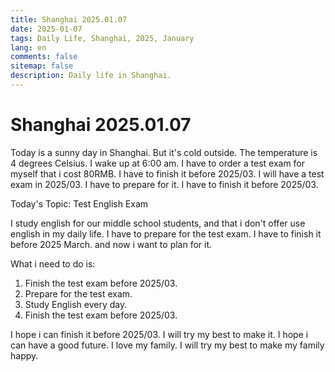 ```yaml
---
title: Shanghai 2025.01.07
date: 2025-01-07
tags: Daily Life, Shanghai, 2025, January
lang: en
comments: false
sitemap: false
description: Daily life in Shanghai.
---
```


# Shanghai 2025.01.07

Today is a sunny day in Shanghai. But it's cold outside. The temperature is 4 degrees Celsius.
I wake up at 6:00 am. I have to order a test exam for myself that i cost 80RMB. I have to finish it before 2025/03. I will have a test exam in 2025/03. I have to prepare for it. I have to finish it before 2025/03.

Today's Topic: Test English Exam

I study english for our middle school students, and that i don't offer use english in my daily life. I have to prepare for the test exam. I have to finish it before 2025 March. and now i want to plan for it. 

What i need to do is:

1. Finish the test exam before 2025/03.
2. Prepare for the test exam.
3. Study English every day.
4. Finish the test exam before 2025/03.

I hope i can finish it before 2025/03. I will try my best to make it. I hope i can have a good future. I love my family. I will try my best to make my family happy.
